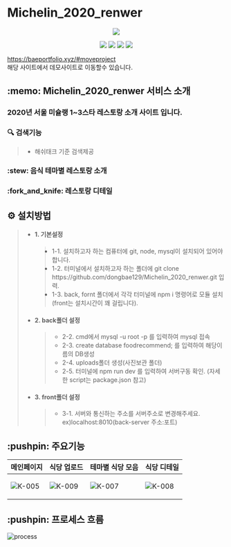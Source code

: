 <h1>Michelin_2020_renwer</h1>

<p align="center">
  <img src="https://user-images.githubusercontent.com/36911316/117452900-4481d980-af7f-11eb-81c5-f43f44bb5af5.png">  
</p>
<p align="center">
  <span><img src="https://img.shields.io/badge/-ReactJs-61DAFB?logo=react&logoColor=white"></span>
  <span><img src="https://img.shields.io/badge/-Redux--Saga-brightgreen?logo=redux-saga"></span>
  <span><img src="https://img.shields.io/badge/-Mysql-blue?logo=mysql&logoColor=black"></span>
  <span><img src="https://img.shields.io/badge/-Express-gray?logo=javascript&logoColor=white"></span>
</p>



  https://baeportfolio.xyz/#moveproject<br> 해당 사이트에서 데모사이트로 이동할수 있습니다.

  <h2>:memo: Michelin_2020_renwer 서비스 소개</h2>
  <h3>2020년 서울 미슐랭 1~3스타 레스토랑 소개 사이트 입니다.</h3>
  <h3>🔍 검색기능</h3>
  <blockquote>
    <ul>
      <li>해쉬태크 기준 검색제공</li>
    </ul>
  </blockquote>
  <h3>:stew: 음식 테마별 레스토랑 소개</h3>
  
  <h3>:fork_and_knife: 레스토랑 디테일</h3>
  
  <h2>⚙️ 설치방법</h2>
  <blockquote>
    <ul>
      <li><h4>1. 기본설정</h4></li>
      <blockquote>
        <li>1-1. 설치하고자 하는 컴퓨터에 git, node, mysql이 설치되어 있어야 합니다.</li>
        <li>1-2. 터미널에서 설치하고자 하는 폴더에  git clone https://github.com/dongbae129/Michelin_2020_renwer.git 입력.</li>
        <li>1-3. back, fornt 폴더에서 각각 터미널에 npm i 명령어로 모듈 설치(front는 설치시간이 꽤 걸립니다).</li>
      </blockquote>
      <li><h4>2. back폴더 설정</h4></li>
      <blockquote>
        <ul>          
          <li>2-2. cmd에서 mysql -u root -p 를 입력하여 mysql 접속</li>
          <li>2-3. create database foodrecommend; 를 입력하여 해당이름의 DB생성</li>
          <li>2-4. uploads폴더 생성(사진보관 폴더)</li>
          <li>2-5. 터미널에 npm run dev 를 입력하여 서버구동 확인. (자세한 script는 package.json 참고)</li>
        </ul>
      </blockquote>
      <li><h4>3. front폴더 설정</h4></li>
      <blockquote>
        <ul>
          <li>3-1. 서버와 통신하는 주소를 서버주소로 변경해주세요. ex)localhost:8010(back-server 주소:포트)</li>
        </ul>
      </blockquote>
    </ul>
  </blockquote>
  <h2>:pushpin: 주요기능</h2>
  <table>
    <thead>
      <tr>
        <th>메인페이지</th>
        <th>식당 업로드</th>
        <th>테마별 식당 모음</th>
        <th>식당 디테일</th>
      </tr>
    </thead>
    <tbody>
      <tr>
        <td>
          
![K-005](https://user-images.githubusercontent.com/36911316/113401509-6adfb280-93de-11eb-86ee-98872c10ea2d.png)
        </td>
        <td>

![K-009](https://user-images.githubusercontent.com/36911316/113401979-46380a80-93df-11eb-942b-083e77179b69.png)
</td>
        <td>

![K-007](https://user-images.githubusercontent.com/36911316/113401692-c14cf100-93de-11eb-8a06-981c4f48821b.png)
</td>
        <td>

![K-008](https://user-images.githubusercontent.com/36911316/113401885-1852c600-93df-11eb-9461-d9e2020418f9.png)

</td>
      </tr>
    </tbody>
  </table>

<h2>:pushpin: 프로세스 흐름</h2>

![process](https://user-images.githubusercontent.com/36911316/117455132-d7237800-af81-11eb-9b95-1eabc85d4435.png)
